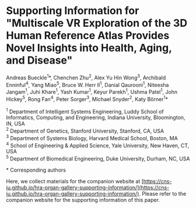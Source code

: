 # Supporting Information for "Multiscale VR Exploration of the 3D Human Reference Atlas Provides Novel Insights into Health, Aging, and Disease"

Andreas Bueckle<sup>1</sup>\*, Chenchen Zhu<sup>2</sup>, Alex Yu Hin Wong<sup>3</sup>, Archibald Enninful<sup>4</sup>, Yang Miao<sup>5</sup>, Bruce W. Herr II<sup>1</sup>,  Danial Qaurooni<sup>1</sup>, Niteesha Jangam<sup>1</sup>, Juhi Khare<sup>1</sup>, Yash Kumar<sup>1</sup>, Keyur Parekh<sup>1</sup>, Ushma Patel<sup>1</sup>, John Hickey<sup>5</sup>, Rong Fan<sup>4</sup>, Peter Sorger<sup>3</sup>, Michael Snyder<sup>2</sup>, Katy Börner<sup>1</sup>\*

<sup>1</sup> Department of Intelligent Systems Engineering, Luddy School of Informatics, Computing, and Engineering, Indiana University, Bloomington, IN, USA\
<sup>2</sup> Department of Genetics, Stanford University, Stanford, CA, USA\
<sup>3</sup> Department of Systems Biology, Harvard Medical School, Boston, MA\
<sup>4</sup> School of Engineering & Applied Science, Yale University, New Haven, CT, USA\
<sup>5</sup> Department of Biomedical Engineering, Duke University, Durham, NC, USA

\* Corresponding authors

Here, we collect materials for the companion website at [https://cns-iu.github.io/hra-organ-gallery-supporting-information/](https://cns-iu.github.io/hra-organ-gallery-supporting-information/). Please refer to the companion website for the supporting information of this paper. 